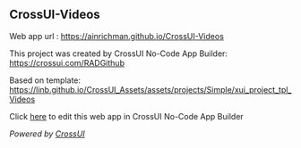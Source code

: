 ## CrossUI-Videos
Web app url : https://ainrichman.github.io/CrossUI-Videos

This project was created by CrossUI No-Code App Builder: https://crossui.com/RADGithub

Based on template: https://linb.github.io/CrossUI_Assets/assets/projects/Simple/xui_project_tpl_Videos

Click [here](https://crossui.com/RADGithub/#!from=github&owner=ainrichman&repo=CrossUI-Videos) to edit this web app in CrossUI No-Code App Builder

<i>Powered by [CrossUI](https://crossui.com)</i>
